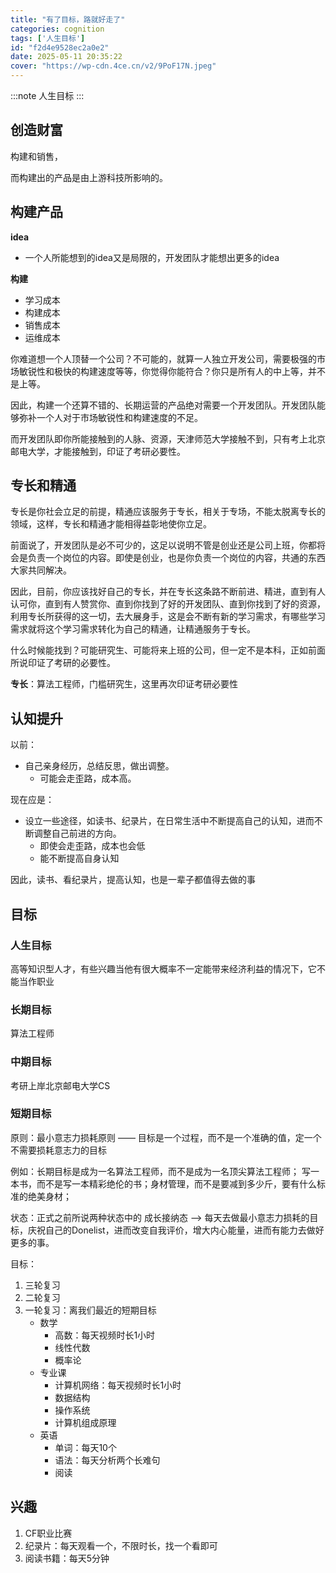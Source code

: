 ```yaml
---
title: "有了目标，路就好走了"
categories: cognition
tags: ['人生目标']
id: "f2d4e9528ec2a0e2"
date: 2025-05-11 20:35:22
cover: "https://wp-cdn.4ce.cn/v2/9PoF17N.jpeg"
---
```


:::note
人生目标
:::

## 创造财富

构建和销售，

而构建出的产品是由上游科技所影响的。

## 构建产品

**idea**

- 一个人所能想到的idea又是局限的，开发团队才能想出更多的idea

**构建**

- 学习成本
- 构建成本
- 销售成本
- 运维成本

你难道想一个人顶替一个公司？不可能的，就算一人独立开发公司，需要极强的市场敏锐性和极快的构建速度等等，你觉得你能符合？你只是所有人的中上等，并不是上等。

因此，构建一个还算不错的、长期运营的产品绝对需要一个开发团队。开发团队能够弥补一个人对于市场敏锐性和构建速度的不足。

而开发团队即你所能接触到的人脉、资源，天津师范大学接触不到，只有考上北京邮电大学，才能接触到，印证了考研必要性。

## 专长和精通

专长是你社会立足的前提，精通应该服务于专长，相关于专场，不能太脱离专长的领域，这样，专长和精通才能相得益彰地使你立足。

前面说了，开发团队是必不可少的，这足以说明不管是创业还是公司上班，你都将会是负责一个岗位的内容。即使是创业，也是你负责一个岗位的内容，共通的东西大家共同解决。

因此，目前，你应该找好自己的专长，并在专长这条路不断前进、精进，直到有人认可你，直到有人赞赏你、直到你找到了好的开发团队、直到你找到了好的资源，利用专长所获得的这一切，去大展身手，这是会不断有新的学习需求，有哪些学习需求就将这个学习需求转化为自己的精通，让精通服务于专长。

什么时候能找到？可能研究生、可能将来上班的公司，但一定不是本科，正如前面所说印证了考研的必要性。

**专长**：算法工程师，门槛研究生，这里再次印证考研必要性

## 认知提升

以前：

- 自己亲身经历，总结反思，做出调整。
    - 可能会走歪路，成本高。

现在应是：

- 设立一些途径，如读书、纪录片，在日常生活中不断提高自己的认知，进而不断调整自己前进的方向。
    - 即使会走歪路，成本也会低
    - 能不断提高自身认知

因此，读书、看纪录片，提高认知，也是一辈子都值得去做的事

## 目标

### 人生目标

高等知识型人才，有些兴趣当他有很大概率不一定能带来经济利益的情况下，它不能当作职业

### 长期目标

算法工程师

### 中期目标

考研上岸北京邮电大学CS

### 短期目标

原则：最小意志力损耗原则 —— 目标是一个过程，而不是一个准确的值，定一个不需要损耗意志力的目标

例如：长期目标是成为一名算法工程师，而不是成为一名顶尖算法工程师； 写一本书，而不是写一本精彩绝伦的书；身材管理，而不是要减到多少斤，要有什么标准的绝美身材；

状态：正式之前所说两种状态中的 成长接纳态 ——> 每天去做最小意志力损耗的目标，庆祝自己的Donelist，进而改变自我评价，增大内心能量，进而有能力去做好更多的事。

目标：
1. 三轮复习
2. 二轮复习
3. 一轮复习：离我们最近的短期目标
    - 数学
        - 高数：每天视频时长1小时
        - 线性代数
        - 概率论
    - 专业课
        - 计算机网络：每天视频时长1小时
        - 数据结构
        - 操作系统
        - 计算机组成原理
    - 英语
        - 单词：每天10个
        - 语法：每天分析两个长难句
        - 阅读

## 兴趣
1. CF职业比赛
2. 纪录片：每天观看一个，不限时长，找一个看即可
3. 阅读书籍：每天5分钟

